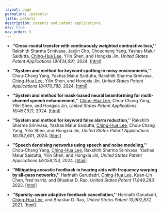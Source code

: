 ```yaml
---
layout: page
permalink: /patents/
title: patents
description: patents and patent applications.
nav: true
nav_order: 5
---
```


- **''Cross-modal transfer with continuously weighted contrastive loss,''** Rakshith Sharma Srinivasa, Jaejin Cho, Chouchang Yang, Yashas Malur Saidutta, <ins>Ching-Hua Lee</ins>, Yilin Shen, and Hongxia Jin, *United States Patent Applications 18/434,691,* 2024. [[html]](https://www.freepatentsonline.com/y2024/0394592.html)

- **''System and method for keyword spotting in noisy environments,''** Chou-Chang Yang, Yashas Malur Saidutta, Rakshith Sharma Srinivasa, <ins>Ching-Hua Lee</ins>, Yilin Shen, and Hongxia Jin, *United States Patent Applications 18/470,788,* 2024. [[html]](https://patents.google.com/patent/US20240339123A1/en)

- **''System and method for mask-based neural beamforming for multi-channel speech enhancement,''** <ins>Ching-Hua Lee</ins>, Chou-Chang Yang, Yilin Shen, and Hongxia Jin, *United States Patent Applications 18/457,921,* 2024. [[html]](https://patents.google.com/patent/US20240331715A1/en)

- **''System and method for keyword false alarm reduction,''** Rakshith Sharma Srinivasa, Yashas Malur Saidutta, <ins>Ching-Hua Lee</ins>, Chou-Chang Yang, Yilin Shen, and Hongxia Jin, *United States Patent Applications 18/352,601,* 2024. [[html]](https://patents.google.com/patent/US20240185850A1/en)

- **''Speech denoising networks using speech and noise modeling,''** Chou-Chang Yang, <ins>Ching-Hua Lee</ins>, Rakshith Sharma Srinivasa, Yashas Malur Saidutta, Yilin Shen, and Hongxia Jin, *United States Patent Applications 18/058,104,* 2024. [[html]](https://patents.google.com/patent/US20240046946A1/en)

- **''Mitigating acoustic feedback in hearing aids with frequency warping by all-pass networks,''** Harinath Garudadri, <ins>Ching-Hua Lee</ins>, Kuan-Lin Chen, fred harris, and Bhaskar D. Rao, *United States Patent 11,849,283,* 2023. [[html]](https://patents.google.com/patent/US11849283B2/en)

- **''Sparsity-aware adaptive feedback cancellation,''**  Harinath Garudadri, <ins>Ching-Hua Lee</ins>, and Bhaskar D. Rao, *United States Patent 10,902,837,* 2021. [[html]](https://patents.google.com/patent/US10902837B2/en) 
